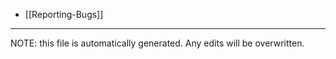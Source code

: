 * [[Reporting-Bugs]]


*****
NOTE: this file is automatically generated. Any edits will be overwritten.
